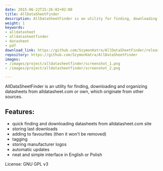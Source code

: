 ```yaml
---
date: 2015-06-22T15:26:02+02:00
title: AllDataSheetFinder
description: AllDataSheetFinder is an utility for finding, downloading and organizing datasheets from alldatasheet.com
weight: 1
keywords:
- alldatasheet
- alldatasheetfinder
- datasheet
- pdf
download_link: https://github.com/SzymonKatra/AllDataSheetFinder/releases/latest
repository: https://github.com/SzymonKatra/AllDataSheetFinder
images:
- /images/project/alldatasheetfinder/screenshot_1.png
- /images/project/alldatasheetfinder/screenshot_2.png

---
```

AllDataSheetFinder is an utility for finding, downloading and organizing datasheets from alldatasheet.com or own, which originate from other sources.

## Features:

- quick finding and downloading datasheets from alldatasheet.com site
- storing last downloads
- adding to favourites (then it won't be removed)
- tagging
- storing manufacturer logos
- automatic updates
- neat and simple interface in English or Polish

License: GNU GPL v3